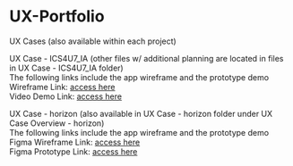 # UX-Portfolio
UX Cases (also available within each project)

UX Case - ICS4U7_IA (other files w/ additional planning are located in files in UX Case - ICS4U7_IA folder)  
The following links include the app wireframe and the prototype demo    
Wireframe Link:  [access here](https://drive.google.com/file/d/1lcN4649LhLMinnrPRFfP8oV9L_uX7EAH/view?usp=sharing)  
Video Demo Link: [access here](https://drive.google.com/file/d/1eUsy6ZMg-gpNZ3qMowf_zEfH3aU-fFGM/view?usp=sharing)  

UX Case - horizon (also available in UX Case - horizon folder under UX Case Overview - horizon)  
The following links include the app wireframe and the prototype demo  
Figma Wireframe Link: [access here](https://www.figma.com/design/zRJm8u6fcuIesg54IpyyTe/UX-Productivity-App?node-id=0-1&t=yWh8T2lQfpoC09WL-1)  
Figma Prototype Link: [access here](https://www.figma.com/proto/zRJm8u6fcuIesg54IpyyTe/UX-Productivity-App?node-id=8-567&starting-point-node-id=8%3A567&t=KwjAWIAM6kyJeGPF-1)  
